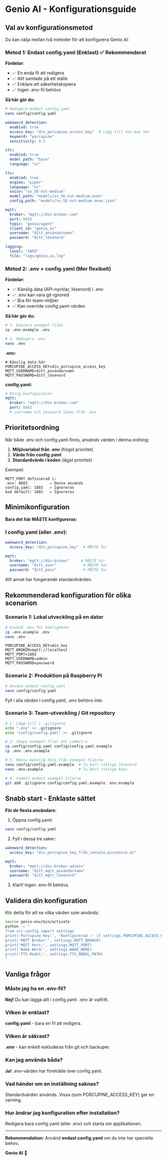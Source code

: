 # Genio AI - Konfigurationsguide

## Val av konfigurationsmetod

Du kan välja mellan två metoder för att konfigurera Genio AI:

### Metod 1: Endast config.yaml (Enklast) ✅ Rekommenderat

**Fördelar:**
- ✅ En enda fil att redigera
- ✅ Allt samlade på ett ställe
- ✅ Enklare att säkerhetskopiera
- ✅ Ingen .env-fil behövs

**Så här gör du:**

```bash
# Redigera endast config.yaml
nano config/config.yaml
```

```yaml
wakeword_detection:
  enabled: true
  access_key: "din_porcupine_access_key"  # Lägg till din key här
  keyword: "porcupine"
  sensitivity: 0.5

stt:
  enabled: true
  model_path: "base"
  language: "sv"

tts:
  enabled: true
  engine: "piper"
  language: "sv"
  voice: "sv_SE-nst-medium"
  model_path: "models/sv_SE-nst-medium.onnx"
  config_path: "models/sv_SE-nst-medium.onnx.json"

mqtt:
  broker: "mqtt://din-broker.com"
  port: 8883
  topic: "genio/agent"
  client_id: "genio_ai"
  username: "ditt_användarnamn"
  password: "ditt_lösenord"

logging:
  level: "INFO"
  file: "logs/genio_ai.log"
```

### Metod 2: .env + config.yaml (Mer flexibelt)

**Fördelar:**
- ✅ Känslig data (API-nycklar, lösenord) i .env
- ✅ .env kan vara git-ignored
- ✅ Bra för team-miljöer
- ✅ Kan override config.yaml-värden

**Så här gör du:**

```bash
# 1. Kopiera exempel-filen
cp .env.example .env

# 2. Redigera .env
nano .env
```

**.env:**
```env
# Känslig data här
PORCUPINE_ACCESS_KEY=din_porcupine_access_key
MQTT_USERNAME=ditt_användarnamn
MQTT_PASSWORD=ditt_lösenord
```

**config.yaml:**
```yaml
# Övrig konfiguration
mqtt:
  broker: "mqtt://din-broker.com"
  port: 8883
  # username och password läses från .env
```

## Prioritetsordning

När både .env och config.yaml finns, används värden i denna ordning:

1. **Miljövariabel från .env** (högst prioritet)
2. **Värde från config.yaml**
3. **Standardvärde i koden** (lägst prioritet)

Exempel:
```
MQTT_PORT definierad i:
.env: 8883          ← Denna används
config.yaml: 1883   ← Ignoreras
kod default: 1883   ← Ignoreras
```

## Minimikonfiguration

**Bara det här MÅSTE konfigureras:**

### I config.yaml (eller .env):

```yaml
wakeword_detection:
  access_key: "din_porcupine_key"  # MÅSTE ha!

mqtt:
  broker: "mqtt://din-broker"     # MÅSTE ha!
  username: "ditt_user"            # MÅSTE ha!
  password: "ditt_pass"            # MÅSTE ha!
```

Allt annat har fungerande standardvärden.

## Rekommenderad konfiguration för olika scenarion

### Scenario 1: Lokal utveckling på en dator

```bash
# Använd .env för hemligheter
cp .env.example .env
nano .env
```

```.env
PORCUPINE_ACCESS_KEY=din_key
MQTT_BROKER=mqtt://localhost
MQTT_PORT=1883
MQTT_USERNAME=admin
MQTT_PASSWORD=password
```

### Scenario 2: Produktion på Raspberry Pi

```bash
# Använd endast config.yaml
nano config/config.yaml
```

Fyll i alla värden i config.yaml, .env behövs inte.

### Scenario 3: Team-utveckling / Git repository

```bash
# 1. Lägg till i .gitignore
echo ".env" >> .gitignore
echo "config/config.yaml" >> .gitignore

# 2. Skapa exempel-filer att commit:a
cp config/config.yaml config/config.yaml.example
cp .env .env.example

# 3. Rensa känslig data från exempel-filerna
nano config/config.yaml.example  # Ta bort riktiga lösenord
nano .env.example                # Ta bort riktiga keys

# 4. Commit endast exempel-filerna
git add .gitignore config/config.yaml.example .env.example
```

## Snabb start - Enklaste sättet

**För de flesta användare:**

1. Öppna config.yaml:
```bash
nano config/config.yaml
```

2. Fyll i dessa tre saker:
```yaml
wakeword_detection:
  access_key: "din_porcupine_key_från_console.picovoice.ai"

mqtt:
  broker: "mqtt://din-broker-adress"
  username: "ditt_mqtt_användarnamn"
  password: "ditt_mqtt_lösenord"
```

3. Klart! Ingen .env-fil behövs.

## Validera din konfiguration

Kör detta för att se vilka värden som används:

```bash
source genio-env/bin/activate
python -c "
from src.config import settings
print('Porcupine Key:', 'Konfigurerad ✓' if settings.PORCUPINE_ACCESS_KEY else 'SAKNAS ✗')
print('MQTT Broker:', settings.MQTT_BROKER)
print('MQTT Port:', settings.MQTT_PORT)
print('Wake Word:', settings.WAKE_WORD)
print('TTS Model:', settings.TTS_MODEL_PATH)
"
```

## Vanliga frågor

### Måste jag ha en .env-fil?
**Nej!** Du kan lägga allt i config.yaml. .env är valfritt.

### Vilken är enklast?
**config.yaml** - bara en fil att redigera.

### Vilken är säkrast?
**.env** - kan enkelt exkluderas från git och backuper.

### Kan jag använda båda?
**Ja!** .env-värden har företräde över config.yaml.

### Vad händer om en inställning saknas?
Standardvärden används. Vissa (som PORCUPINE_ACCESS_KEY) ger en varning.

### Hur ändrar jag konfiguration efter installation?
Redigera bara config.yaml (eller .env) och starta om applikationen.

---

**Rekommendation:** Använd **endast config.yaml** om du inte har speciella behov.

**Genio AI** 🤖
